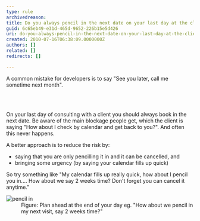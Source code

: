 ```yaml
---
type: rule
archivedreason: 
title: Do you always pencil in the next date on your last day at the client?
guid: 6c65eb49-e31d-465d-9652-226b15e5d426
uri: do-you-always-pencil-in-the-next-date-on-your-last-day-at-the-client
created: 2010-07-16T06:38:09.0000000Z
authors: []
related: []
redirects: []

---
```



A common mistake for developers is to say &quot;See you later, call me sometime next month&quot;. 

<br><excerpt class='endintro'></excerpt><br>

  <p>On your last day of consulting with a client you should always book in the next date. Be aware of the main blockage people get, which the client is saying &quot;How about I check by calendar and get back to you?&quot;. And often this never happens. </p>
A better approach is to reduce the risk by&#58;
<ul>
    <li>saying that you are only pencilling it in and it can be cancelled, and </li>
    <li>bringing some urgency (by saying your calendar fills up quick) </li>
</ul>
<p>So try something like &quot;My calendar fills up really quick, how about I pencil you in.... How about we say 2 weeks time? Don't forget you can cancel it anytime.&quot; </p>
<dl class="goodImage">
    <dt><img alt="pencil in" src="http&#58;//www.ssw.com.au/ssw/Standards/Rules/Images/PencilIn.JPG" /> </dt>
    <dd>Figure&#58; Plan ahead at the end of your day eg. &quot;How about we pencil in my next visit, say 2 weeks time?&quot; </dd>
</dl>



